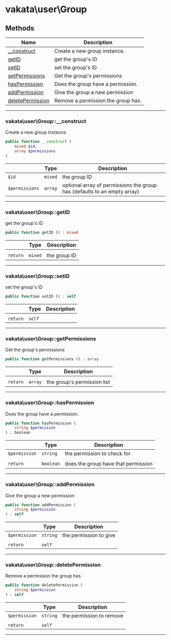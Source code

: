 # vakata\user\Group


## Methods

| Name | Description |
|------|-------------|
|[__construct](#vakata\user\group__construct)|Create a new group instance.|
|[getID](#vakata\user\groupgetid)|get the group's ID|
|[setID](#vakata\user\groupsetid)|set the group's ID|
|[getPermissions](#vakata\user\groupgetpermissions)|Get the group's permissions|
|[hasPermission](#vakata\user\grouphaspermission)|Does the group have a permission.|
|[addPermission](#vakata\user\groupaddpermission)|Give the group a new permission|
|[deletePermission](#vakata\user\groupdeletepermission)|Remove a permission the group has.|

---



### vakata\user\Group::__construct
Create a new group instance.  


```php
public function __construct (  
    mixed $id,  
    array $permissions  
)   
```

|  | Type | Description |
|-----|-----|-----|
| `$id` | `mixed` | the group ID |
| `$permissions` | `array` | optional array of permissions the group has (defaults to an empty array) |

---


### vakata\user\Group::getID
get the group's ID  


```php
public function getID () : mixed    
```

|  | Type | Description |
|-----|-----|-----|
|  |  |  |
| `return` | `mixed` | the group ID |

---


### vakata\user\Group::setID
set the group's ID  


```php
public function setID () : self    
```

|  | Type | Description |
|-----|-----|-----|
|  |  |  |
| `return` | `self` |  |

---


### vakata\user\Group::getPermissions
Get the group's permissions  


```php
public function getPermissions () : array    
```

|  | Type | Description |
|-----|-----|-----|
|  |  |  |
| `return` | `array` | the group's permission list |

---


### vakata\user\Group::hasPermission
Does the group have a permission.  


```php
public function hasPermission (  
    string $permission  
) : boolean    
```

|  | Type | Description |
|-----|-----|-----|
| `$permission` | `string` | the permission to check for |
|  |  |  |
| `return` | `boolean` | does the group have that permission |

---


### vakata\user\Group::addPermission
Give the group a new permission  


```php
public function addPermission (  
    string $permission  
) : self    
```

|  | Type | Description |
|-----|-----|-----|
| `$permission` | `string` | the permission to give |
|  |  |  |
| `return` | `self` |  |

---


### vakata\user\Group::deletePermission
Remove a permission the group has.  


```php
public function deletePermission (  
    string $permission  
) : self    
```

|  | Type | Description |
|-----|-----|-----|
| `$permission` | `string` | the permission to remove |
|  |  |  |
| `return` | `self` |  |

---

